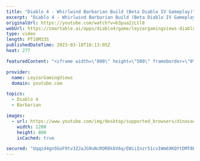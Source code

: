 ```yaml
---
title: "Diablo 4 - Whirlwind Barbarian Build (Beta Diablo IV Gameplay)"
excerpt: "Diablo 4 - Whirlwind Barbarian Build (Beta Diablo IV Gameplay) Quick Look at the Barbarian Whirlwind Build Guide in the first ..."
originalUrl: https://youtube.com/watch?v=b3pua2zLtl8
webUrl: https://smartable.ai/apps/diablo4/game/leyzargamingviews-diablo-4-whirlwind-barbarian-build-beta-diablo-iv-gameplay/
type: video
length: PT10M33S
publishedDateTime: 2023-03-18T18:13:05Z
heat: 277

featuredContent: "<iframe width=\"800\" height=\"500\" frameborder=\"0\" src=\"https://www.youtube.com/embed/b3pua2zLtl8\" allow=\"accelerometer; autoplay; encrypted-media; gyroscope; picture-in-picture\" allowfullscreen></iframe>"

provider:
  name: LeyzarGamingViews
  domain: youtube.com

topics:
  - Diablo 4
  - Barbarian

images:
  - url: https://www.youtube.com/img/desktop/supported_browsers/dinosaur.png
    width: 1200
    height: 800
    isCached: true

secured: "Uqqzd4gnSGoF9tv3ZJaJG9uNcROR8k6V6q/EWiiInzr51cvIWm69KQYtDMT8EQvw4aBJhkstBNtfZ4I/92hBfQH3iNfYMFAr4Q6okqwvv9SVskILgiUzVU9mwvoT5jjxnuujA1zyHyWisZnND4ZV7QZ/33t75syYjYqlelsSrHMbFYEEcpw2Eg96ddaY8WB5Uvw1wgyPNrkKndmvfc3+3KjbTk1N06Jl26AH7uPYcq2MADGbNqJRUJLu6Al5dfF7EEehKbO7x+pZmND+TXOzKcdTmhcbj2seIwMD3LJd5aDG9GUWauKKJ/iZSDBUQeu3IECjE4kpkYb0ZfyYJYbxxgRZOkMSsrpbZAojw2xE4UG2FHEzmTVHAZ9IEkYb4Qd6hiUl60N0atK7f1alM7+t4Br6nr2ZHj+uIKnVVlBChes=;1nP71+es/Qgr5mK19LMFmw=="
---
```


